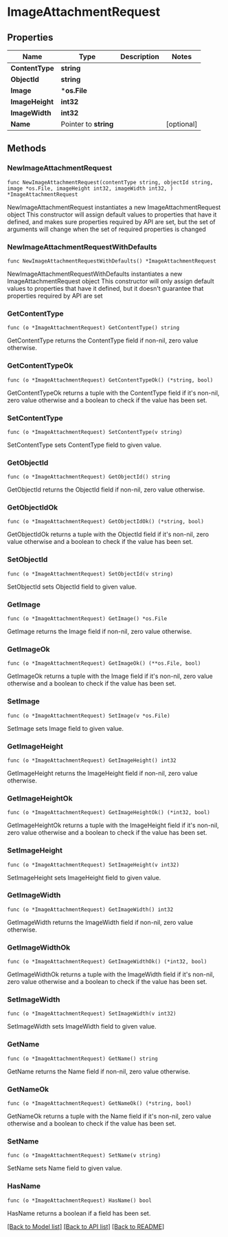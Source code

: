 # ImageAttachmentRequest

## Properties

Name | Type | Description | Notes
------------ | ------------- | ------------- | -------------
**ContentType** | **string** |  | 
**ObjectId** | **string** |  | 
**Image** | ***os.File** |  | 
**ImageHeight** | **int32** |  | 
**ImageWidth** | **int32** |  | 
**Name** | Pointer to **string** |  | [optional] 

## Methods

### NewImageAttachmentRequest

`func NewImageAttachmentRequest(contentType string, objectId string, image *os.File, imageHeight int32, imageWidth int32, ) *ImageAttachmentRequest`

NewImageAttachmentRequest instantiates a new ImageAttachmentRequest object
This constructor will assign default values to properties that have it defined,
and makes sure properties required by API are set, but the set of arguments
will change when the set of required properties is changed

### NewImageAttachmentRequestWithDefaults

`func NewImageAttachmentRequestWithDefaults() *ImageAttachmentRequest`

NewImageAttachmentRequestWithDefaults instantiates a new ImageAttachmentRequest object
This constructor will only assign default values to properties that have it defined,
but it doesn't guarantee that properties required by API are set

### GetContentType

`func (o *ImageAttachmentRequest) GetContentType() string`

GetContentType returns the ContentType field if non-nil, zero value otherwise.

### GetContentTypeOk

`func (o *ImageAttachmentRequest) GetContentTypeOk() (*string, bool)`

GetContentTypeOk returns a tuple with the ContentType field if it's non-nil, zero value otherwise
and a boolean to check if the value has been set.

### SetContentType

`func (o *ImageAttachmentRequest) SetContentType(v string)`

SetContentType sets ContentType field to given value.


### GetObjectId

`func (o *ImageAttachmentRequest) GetObjectId() string`

GetObjectId returns the ObjectId field if non-nil, zero value otherwise.

### GetObjectIdOk

`func (o *ImageAttachmentRequest) GetObjectIdOk() (*string, bool)`

GetObjectIdOk returns a tuple with the ObjectId field if it's non-nil, zero value otherwise
and a boolean to check if the value has been set.

### SetObjectId

`func (o *ImageAttachmentRequest) SetObjectId(v string)`

SetObjectId sets ObjectId field to given value.


### GetImage

`func (o *ImageAttachmentRequest) GetImage() *os.File`

GetImage returns the Image field if non-nil, zero value otherwise.

### GetImageOk

`func (o *ImageAttachmentRequest) GetImageOk() (**os.File, bool)`

GetImageOk returns a tuple with the Image field if it's non-nil, zero value otherwise
and a boolean to check if the value has been set.

### SetImage

`func (o *ImageAttachmentRequest) SetImage(v *os.File)`

SetImage sets Image field to given value.


### GetImageHeight

`func (o *ImageAttachmentRequest) GetImageHeight() int32`

GetImageHeight returns the ImageHeight field if non-nil, zero value otherwise.

### GetImageHeightOk

`func (o *ImageAttachmentRequest) GetImageHeightOk() (*int32, bool)`

GetImageHeightOk returns a tuple with the ImageHeight field if it's non-nil, zero value otherwise
and a boolean to check if the value has been set.

### SetImageHeight

`func (o *ImageAttachmentRequest) SetImageHeight(v int32)`

SetImageHeight sets ImageHeight field to given value.


### GetImageWidth

`func (o *ImageAttachmentRequest) GetImageWidth() int32`

GetImageWidth returns the ImageWidth field if non-nil, zero value otherwise.

### GetImageWidthOk

`func (o *ImageAttachmentRequest) GetImageWidthOk() (*int32, bool)`

GetImageWidthOk returns a tuple with the ImageWidth field if it's non-nil, zero value otherwise
and a boolean to check if the value has been set.

### SetImageWidth

`func (o *ImageAttachmentRequest) SetImageWidth(v int32)`

SetImageWidth sets ImageWidth field to given value.


### GetName

`func (o *ImageAttachmentRequest) GetName() string`

GetName returns the Name field if non-nil, zero value otherwise.

### GetNameOk

`func (o *ImageAttachmentRequest) GetNameOk() (*string, bool)`

GetNameOk returns a tuple with the Name field if it's non-nil, zero value otherwise
and a boolean to check if the value has been set.

### SetName

`func (o *ImageAttachmentRequest) SetName(v string)`

SetName sets Name field to given value.

### HasName

`func (o *ImageAttachmentRequest) HasName() bool`

HasName returns a boolean if a field has been set.


[[Back to Model list]](../README.md#documentation-for-models) [[Back to API list]](../README.md#documentation-for-api-endpoints) [[Back to README]](../README.md)


